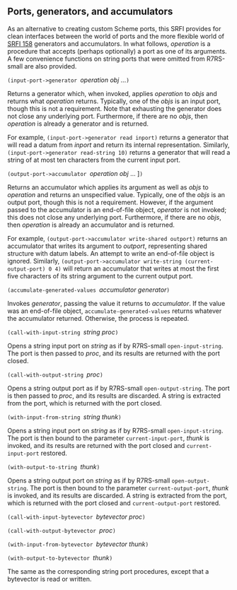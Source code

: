 ## Ports, generators, and accumulators

As an alternative to creating custom Scheme ports, this SRFI provides for
clean interfaces between the world of ports and the more flexible world of
[SRFI 158](http://srfi.schemers.org/srfi-158/srfi-158.html) generators and accumulators.
In what follows, *operation* is a procedure that accepts (perhaps optionally) a port as
one of its arguments.  A few convenience functions on string ports that were omitted
from R7RS-small are also provided.

`(input-port->generator `*operation obj* ...`)`

Returns a generator which, when invoked, applies *operation* to *objs*
and returns what *operation* returns.
Typically, one of the *objs* is an input port, though this is not a requirement.
Note that exhausting the generator does not close any underlying port.
Furthermore, if there are no *objs*, then *operation* is
already a generator and is returned.

For example,
`(input-port->generator read inport)` returns a generator
that will read a datum from *inport* and return
its internal representation.
Similarly, `(input-port->generator read-string 10)` returns a generator
that will read a string of at most ten characters
from the current input port.

`(output-port->accumulator `*operation obj* ... ]`)`

Returns an accumulator which applies its argument as well as
*objs* to *operation* and returns an unspecified value.
Typically, one of the *objs* is an output port, though this is not a requirement.
However, if the argument passed to the accumulator is an
end-of-file object, *operator* is not invoked;
this does not close any underlying port.
Furthermore, if there are no *objs*, then *operation* is
already an accumulator and is returned.

For example, `(output-port->accumulator write-shared outport)`
returns an accumulator that writes its argument
to *outport*, representing shared structure with datum labels.
An attempt to write an end-of-file object is ignored.
Similarly, `(output-port->accumulator write-string (current-output-port) 0 4)`
will return an accumulator that writes at most the first five characters of its
string argument to the current output port.

`(accumulate-generated-values `*accumulator generator*`)`

Invokes *generator*, passing the value
it returns to *accumulator*.  If the value was an end-of-file
object, `accumulate-generated-values` returns whatever the
accumulator returned.  Otherwise, the process is repeated.

`(call-with-input-string `*string proc*`)`

Opens a string input port on *string* as if by
R7RS-small `open-input-string`. The port is then
passed to *proc*,
and its results are returned
with the port closed.

`(call-with-output-string `*proc*`)`

Opens a string output port as if by
R7RS-small `open-output-string`. The port is then
passed to *proc*,
and its results are discarded.
A string is extracted from the port, which is returned
with the port closed.

`(with-input-from-string `*string thunk*`)`

Opens a string input port on *string* as if by
R7RS-small `open-input-string`. The port is then
bound to the parameter `current-input-port`,
*thunk* is invoked,
and its results are returned
with the port closed and `current-input-port` restored.

`(with-output-to-string `*thunk*`)`

Opens a string output port on *string* as if by
R7RS-small `open-output-string`. The port is then
bound to the parameter `current-output-port`,
*thunk* is invoked,
and its results are discarded.
A string is extracted from the port, which is returned
with the port closed and `current-output-port` restored.

`(call-with-input-bytevector `*bytevector proc*`)`

`(call-with-output-bytevector `*proc*`)`

`(with-input-from-bytevector `*bytevector thunk*`)`

`(with-output-to-bytevector `*thunk*`)`

The same as the corresponding string port procedures,
except that a bytevector is read or written.
